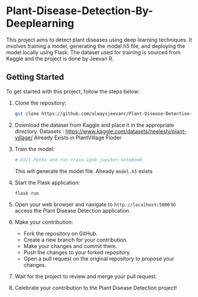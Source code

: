 # Plant-Disease-Detection-By-Deeplearning

This project aims to detect plant diseases using deep learning techniques. It involves training a model, generating the model.h5 file, and deploying the model locally using Flask. The dataset used for training is sourced from Kaggle and the project is done by Jeevan R.

## Getting Started

To get started with this project, follow the steps below:

1. Clone the repository:

    ```bash
    git clone https://github.com/alwaysjeevanr/Plant-Disease-Detection-By-Deeplearning.git
    ```

2. Download the dataset from Kaggle and place it in the appropriate directory.
    Datasets : https://www.kaggle.com/datasets/neeleshj/plant-village/
    Already Exists in PlantVillage Floder

3. Train the model:

    ```bash
    # Edit Paths and run train.ipnb jupyter notebook.
    ```

    This will generate the model file.
    Already `model.h5` exists

4. Start the Flask application:

    ```bash
    flask run
    ```

5. Open your web browser and navigate to `http://localhost:5000` to access the Plant Disease Detection application.

6. Make your contribution:

    - Fork the repository on GitHub.
    - Create a new branch for your contribution.
    - Make your changes and commit them.
    - Push the changes to your forked repository.
    - Open a pull request on the original repository to propose your changes.

7. Wait for the project to review and merge your pull request.

8. Celebrate your contribution to the Plant Disease Detection project!

